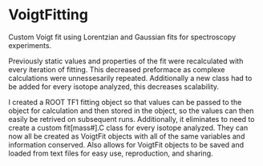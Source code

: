 # VoigtFitting
Custom Voigt fit using Lorentzian and Gaussian fits for spectroscopy experiments.


Previously static values and properties of the fit were recalculated with every iteration of fitting. This decreased preformace as complexe calculations were unnessesarily repeated.
Additionally a new class had to be added for every isotope analyzed, this decreases scalability.


I created a ROOT TF1 fitting object so that values can be passed to the object for calculation and then stored in the object, so the values can then easily be retrived on subsequent runs.
Additionally, it eliminates to need to create a custom fit[mass#].C class for every isotope analyzed. They can now all be created as VoigtFit objects with all of the same variables and information conserved.
Also allows for VoigtFit objects to be saved and loaded from text files for easy use, reproduction, and sharing.
